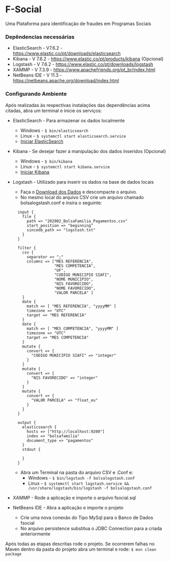# F-Social
Uma Plataforma para identificação de fraudes em Programas Sociais

### Depêndencias necessárias
* ElasticSearch - V7.6.2 - https://www.elastic.co/pt/downloads/elasticsearch
* Kibana - V 7.6.2 - https://www.elastic.co/pt/products/kibana (Opcional)
* Logstash - V 7.6.2 - https://www.elastic.co/pt/downloads/logstash
* XAMMP - V 7.3.9 - https://www.apachefriends.org/pt_br/index.html
* NetBeans IDE - V 11.3 - https://netbeans.apache.org/download/index.html

### Configurando Ambiente
  Após realizadas às respectivas instalações das dependências acima citadas, abra um terminal e inicie os serviços: 
* ElasticSearch - Para armazenar os dados localmente 
  - Windows - `$ bin/elasticsearch`
  - Linux - `$ systemctl start elasticsearch.service`
  - [Iniciar ElasticSearch](http://localhost:9200)
  
* Kibana - Se desejar fazer a manipulação dos dados inseridos (Opcional)
  - Windows - `$ bin/kibana`
  - Linux - `$ systemctl start kibana.service`
  - [Iniciar Kibana](http://localhost:5601)

* Logstash - Utilizado para inserir os dados na base de dados locais
  - Faça o [Download dos Dados](http://www.portaltransparencia.gov.br/download-de-dados/bolsa-familia-pagamentos/202001) e descompacte o arquivo.
  - No mesmo local do arquivo CSV crie um arquivo chamado bolsalogstash.conf e insira o seguinte:
  ``` Config
    input {
      file {
        path => "202002_BolsaFamilia_Pagamentos.csv"
        start_position => "beginning"
        sincedb_path => "logstash.txt"
      }
    }

    filter {
      csv {
        separator => ";"
        columns => ["MES REFERENCIA",
                    "MES COMPETENCIA",
                    "UF",
                    "CODIGO MUNICIPIO SIAFI",
                    "NOME MUNICIPIO",
                    "NIS FAVORECIDO",
                    "NOME FAVORECIDO",
                    "VALOR PARCELA" ]
      }
      date {
        match => [ "MES REFERENCIA", "yyyyMM" ]
        timezone => "UTC"
        target => "MES REFERENCIA"
      }
      date {
        match => [ "MES COMPETENCIA", "yyyyMM" ]
        timezone => "UTC"
        target => "MES COMPETENCIA"
      }
      mutate {
        convert => {
          "CODIGO MUNICIPIO SIAFI" => "integer"
        }
      }
      mutate {
        convert => {
          "NIS FAVORECIDO" => "integer"
        }
      }
      mutate {
        convert => {
          "VALOR PARCELA" => "float_eu"
        }
      }
    }

    output {
      elasticsearch {
        hosts => ["http://localhost:9200"]
        index => "bolsafamilia"
        document_type => "pagamentos"
      }
      stdout {

      }
    }
  ```
  * Abra um Terminal na pasta do arquivo CSV e .Conf e:
    - Windows - `$ bin/logstash -f bolsalogstash.conf`
    - Linux - `$ systemctl start logstash.service && /usr/share/logstash/bin/logstash -f bolsalogstash.conf`
    
 * XAMMP - Rode a aplicação e importe o arquivo fsocial.sql
 
 * NetBeans IDE - Abra a aplicação e importe o projeto
   - Crie uma nova conexão do Tipo MySql para o Banco de Dados fsocial
   - No arquivo persistence substitua o JDBC Connection para a criada anteriormente
   
Após todas as etapas descritas rode o projeto. Se ocorrerem falhas no Maven dentro da pasta do projeto abra um terminal e rode: `$ mvn clean package`












